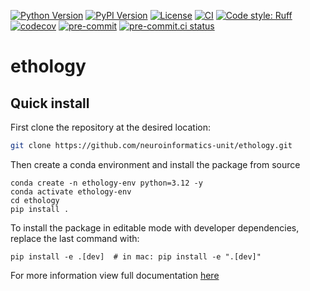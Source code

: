 [![Python Version](https://img.shields.io/pypi/pyversions/ethology.svg)](https://pypi.org/project/ethology)
[![PyPI Version](https://img.shields.io/pypi/v/ethology.svg)](https://pypi.org/project/ethology)
[![License](https://img.shields.io/badge/License-BSD_3--Clause-orange.svg)](https://opensource.org/licenses/BSD-3-Clause)
[![CI](https://img.shields.io/github/actions/workflow/status/neuroinformatics-unit/ethology/test_and_deploy.yml?label=CI)](https://github.com/neuroinformatics-unit/ethology/actions)
[![Code style: Ruff](https://img.shields.io/endpoint?url=https://raw.githubusercontent.com/astral-sh/ruff/main/assets/badge/format.json)](https://github.com/astral-sh/ruff)
[![codecov](https://codecov.io/gh/neuroinformatics-unit/ethology/branch/main/graph/badge.svg?token=P8CCH3TI8K)](https://codecov.io/gh/neuroinformatics-unit/ethology)
[![pre-commit](https://img.shields.io/badge/pre--commit-enabled-brightgreen?logo=pre-commit&logoColor=white)](https://github.com/pre-commit/pre-commit)
[![pre-commit.ci status](https://results.pre-commit.ci/badge/github/neuroinformatics-unit/ethology/main.svg)](https://results.pre-commit.ci/latest/github/neuroinformatics-unit/ethology/main)

# ethology


## Quick install

First clone the repository at the desired location:
```bash
git clone https://github.com/neuroinformatics-unit/ethology.git
```

Then create a conda environment and install the package from source
```
conda create -n ethology-env python=3.12 -y
conda activate ethology-env
cd ethology
pip install .
```

To install the package in editable mode with developer dependencies, replace the last command with:
```
pip install -e .[dev]  # in mac: pip install -e ".[dev]"
```
For more information view full documentation [here](/docs/source/index.md)
